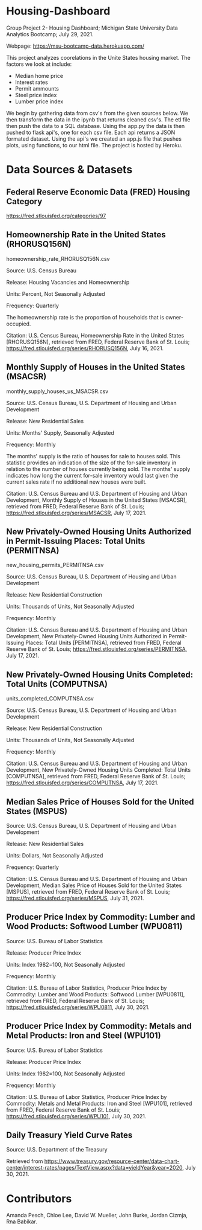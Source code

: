 # Housing-Dashboard
Group Project 2- Housing Dashboard; Michigan State University Data Analytics Bootcamp; July 29, 2021.

Webpage: https://msu-bootcamp-data.herokuapp.com/

This project analyzes coorelations in the Unite States housing market. The factors we look at include: 

- Median home price
- Interest rates
- Permit ammounts
- Steel price index
- Lumber price index


We begin by gathering data from csv's from the given sources below. We then transform the data in the ipynb that returns cleaned csv's. The etl file then push the data to a SQL database. Using the app.py the data is then pushed to flask api's, one for each csv file. Each api returns a JSON formated dataset. Using the api's we created an app.js file that pushes plots, using functions, to our html file. The project is hosted by Heroku.

# Data Sources & Datasets

## Federal Reserve Economic Data (FRED) Housing Category

https://fred.stlouisfed.org/categories/97

## Homeownership Rate in the United States (RHORUSQ156N)

homeownership_rate_RHORUSQ156N.csv

Source: U.S. Census Bureau  

Release: Housing Vacancies and Homeownership  

Units:  Percent, Not Seasonally Adjusted

Frequency:  Quarterly

The homeownership rate is the proportion of households that is owner-occupied.

Citation:
U.S. Census Bureau, Homeownership Rate in the United States [RHORUSQ156N], retrieved from FRED, Federal Reserve Bank of St. Louis; https://fred.stlouisfed.org/series/RHORUSQ156N, July 16, 2021.

## Monthly Supply of Houses in the United States (MSACSR)

monthly_supply_houses_us_MSACSR.csv

Source: U.S. Census Bureau, U.S. Department of Housing and Urban Development

Release: New Residential Sales  

Units:  Months' Supply, Seasonally Adjusted

Frequency:  Monthly

The months' supply is the ratio of houses for sale to houses sold. This statistic provides an indication of the size of the for-sale inventory in relation to the number of houses currently being sold. The months' supply indicates how long the current for-sale inventory would last given the current sales rate if no additional new houses were built.

Citation:
U.S. Census Bureau and U.S. Department of Housing and Urban Development, Monthly Supply of Houses in the United States [MSACSR], retrieved from FRED, Federal Reserve Bank of St. Louis; https://fred.stlouisfed.org/series/MSACSR, July 17, 2021.

## New Privately-Owned Housing Units Authorized in Permit-Issuing Places: Total Units (PERMITNSA)

new_housing_permits_PERMITNSA.csv

Source: U.S. Census Bureau, U.S. Department of Housing and Urban Development

Release: New Residential Construction  

Units:  Thousands of Units, Not Seasonally Adjusted

Frequency:  Monthly

Citation:
U.S. Census Bureau and U.S. Department of Housing and Urban Development, New Privately-Owned Housing Units Authorized in Permit-Issuing Places: Total Units [PERMITNSA], retrieved from FRED, Federal Reserve Bank of St. Louis; https://fred.stlouisfed.org/series/PERMITNSA, July 17, 2021.

## New Privately-Owned Housing Units Completed: Total Units (COMPUTNSA)

units_completed_COMPUTNSA.csv

Source: U.S. Census Bureau, U.S. Department of Housing and Urban Development  

Release: New Residential Construction  

Units:  Thousands of Units, Not Seasonally Adjusted

Frequency:  Monthly

Citation:
U.S. Census Bureau and U.S. Department of Housing and Urban Development, New Privately-Owned Housing Units Completed: Total Units [COMPUTNSA], retrieved from FRED, Federal Reserve Bank of St. Louis; https://fred.stlouisfed.org/series/COMPUTNSA, July 17, 2021.

## Median Sales Price of Houses Sold for the United States (MSPUS)

Source: U.S. Census Bureau, U.S. Department of Housing and Urban Development  

Release: New Residential Sales

Units:  Dollars, Not Seasonally Adjusted

Frequency:  Quarterly

Citation:
U.S. Census Bureau and U.S. Department of Housing and Urban Development, Median Sales Price of Houses Sold for the United States [MSPUS], retrieved from FRED, Federal Reserve Bank of St. Louis; https://fred.stlouisfed.org/series/MSPUS, July 31, 2021.

## Producer Price Index by Commodity: Lumber and Wood Products: Softwood Lumber (WPU0811)

Source: U.S. Bureau of Labor Statistics  

Release: Producer Price Index  

Units:  Index 1982=100, Not Seasonally Adjusted

Frequency:  Monthly

Citation:
U.S. Bureau of Labor Statistics, Producer Price Index by Commodity: Lumber and Wood Products: Softwood Lumber [WPU0811], retrieved from FRED, Federal Reserve Bank of St. Louis; https://fred.stlouisfed.org/series/WPU0811, July 30, 2021.

## Producer Price Index by Commodity: Metals and Metal Products: Iron and Steel (WPU101)

Source: U.S. Bureau of Labor Statistics  

Release: Producer Price Index  

Units:  Index 1982=100, Not Seasonally Adjusted

Frequency:  Monthly

Citation:
U.S. Bureau of Labor Statistics, Producer Price Index by Commodity: Metals and Metal Products: Iron and Steel [WPU101], retrieved from FRED, Federal Reserve Bank of St. Louis; https://fred.stlouisfed.org/series/WPU101, July 30, 2021.

## Daily Treasury Yield Curve Rates

Source: U.S. Department of the Treasury

Retrieved from https://www.treasury.gov/resource-center/data-chart-center/interest-rates/pages/TextView.aspx?data=yieldYear&year=2020, July 30, 2021.

# Contributors
Amanda Pesch, Chloe Lee, David W. Mueller, John Burke, Jordan Cizmja, Rna Babikar.
